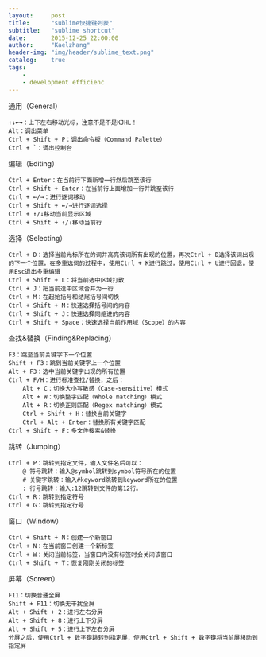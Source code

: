 ```yaml
---
layout:     post
title:      "sublime快捷键列表"
subtitle:   "sublime shortcut"
date:       2015-12-25 22:00:00
author:     "Kaelzhang"
header-img: "img/header/sublime_text.png"
catalog:    true
tags:
    - 
    - development efficienc
---
```


通用（General）

    ↑↓←→：上下左右移动光标，注意不是不是KJHL！
    Alt：调出菜单
    Ctrl + Shift + P：调出命令板（Command Palette）
    Ctrl + `：调出控制台

编辑（Editing）

	Ctrl + Enter：在当前行下面新增一行然后跳至该行
    Ctrl + Shift + Enter：在当前行上面增加一行并跳至该行
    Ctrl + ←/→：进行逐词移动
    Ctrl + Shift + ←/→进行逐词选择
    Ctrl + ↑/↓移动当前显示区域
    Ctrl + Shift + ↑/↓移动当前行

选择（Selecting）

    Ctrl + D：选择当前光标所在的词并高亮该词所有出现的位置，再次Ctrl + D选择该词出现的下一个位置，在多重选词的过程中，使用Ctrl + K进行跳过，使用Ctrl + U进行回退，使用Esc退出多重编辑
    Ctrl + Shift + L：将当前选中区域打散
    Ctrl + J：把当前选中区域合并为一行
    Ctrl + M：在起始括号和结尾括号间切换
    Ctrl + Shift + M：快速选择括号间的内容
    Ctrl + Shift + J：快速选择同缩进的内容
    Ctrl + Shift + Space：快速选择当前作用域（Scope）的内容

查找&替换（Finding&Replacing）

    F3：跳至当前关键字下一个位置
    Shift + F3：跳到当前关键字上一个位置
    Alt + F3：选中当前关键字出现的所有位置
    Ctrl + F/H：进行标准查找/替换，之后：
        Alt + C：切换大小写敏感（Case-sensitive）模式
        Alt + W：切换整字匹配（Whole matching）模式
        Alt + R：切换正则匹配（Regex matching）模式
        Ctrl + Shift + H：替换当前关键字
        Ctrl + Alt + Enter：替换所有关键字匹配
    Ctrl + Shift + F：多文件搜索&替换

跳转（Jumping）

    Ctrl + P：跳转到指定文件，输入文件名后可以：
        @ 符号跳转：输入@symbol跳转到symbol符号所在的位置
        # 关键字跳转：输入#keyword跳转到keyword所在的位置
        : 行号跳转：输入:12跳转到文件的第12行。
    Ctrl + R：跳转到指定符号
    Ctrl + G：跳转到指定行号

窗口（Window）

    Ctrl + Shift + N：创建一个新窗口
    Ctrl + N：在当前窗口创建一个新标签
    Ctrl + W：关闭当前标签，当窗口内没有标签时会关闭该窗口
    Ctrl + Shift + T：恢复刚刚关闭的标签

屏幕（Screen）

    F11：切换普通全屏
    Shift + F11：切换无干扰全屏
    Alt + Shift + 2：进行左右分屏
    Alt + Shift + 8：进行上下分屏
    Alt + Shift + 5：进行上下左右分屏
    分屏之后，使用Ctrl + 数字键跳转到指定屏，使用Ctrl + Shift + 数字键将当前屏移动到指定屏

